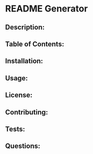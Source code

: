 # README Generator 

  ## Description:

  ## Table of Contents:

  ## Installation:

  ## Usage:

  ## License: 

  ## Contributing:

  ## Tests:

  ## Questions: